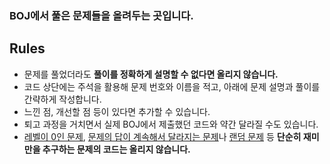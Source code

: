 ### BOJ에서 풀은 문제들을 올려두는 곳입니다.
## Rules

- 문제를 풀었더라도 **풀이를 정확하게 설명할 수 없다면 올리지 않습니다.**
- 코드 상단에는 주석을 활용해 문제 번호와 이름을 적고, 아래에 문제 설명과 풀이를 간략하게 작성합니다.
- 느낀 점, 개선할 점 등이 있다면 추가할 수 있습니다.
- 퇴고 과정을 거치면서 실제 BOJ에서 제출했던 코드와 약간 달라질 수도 있습니다.
- [레벨이 0인 문제](https://www.acmicpc.net/problem/1237), [문제의 답이 계속해서 달라지는 문제](https://www.acmicpc.net/problem/10699)나 [랜덤 문제](https://www.acmicpc.net/problem/10943) 등 **단순히 재미만을 추구하는 문제의 코드는 올리지 않습니다.**
